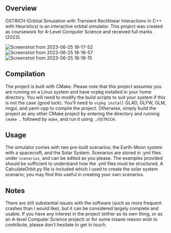 ## Overview
OSTRICH (Orbital Simulation with Transient Rectilinear Interactions In C++ with Heuristics) is an interactive orbital simulator. This project was created as coursework for A-Level Computer Science and received full marks (2023).

![Screenshot from 2023-06-25 18-17-52](https://github.com/LordIdra/OSTRICH/assets/35176119/ad8770c0-fc4f-47b9-ba75-324c27e80eb6)
![Screenshot from 2023-06-25 18-16-57](https://github.com/LordIdra/OSTRICH/assets/35176119/bcb7dbc8-2f07-443e-bc1d-337f6570b62f)
![Screenshot from 2023-06-25 18-18-15](https://github.com/LordIdra/OSTRICH/assets/35176119/6f0f55b9-aa24-4b64-ba6e-34f849f8a310)

## Compilation
The project is built with CMake. Please note that this project assumes you are running on a Linux system and have vcpkg installed in your home directory. You will need to modify the build scripts to suit your system if this is not the case (good luck). You'll need to `vcpkg install` GLAD, GLFW, GLM, imgui, and yaml-cpp to compile the project. Otherwise, simply build the project as any other CMake project by entering the directory and running `cmake .` followed by `make`, and run it using `./OSTRICH`.

## Usage
The simulator comes with two pre-built scenarios; the Earth-Moon system with a spacecraft, and the Solar System. Scenarios are stored in .yml files under `scenarios`, and can be edited as you please. The examples provided should be sufficient to understand how the .yml files must be structured. A CalculateOrbit.py file is included which I used to create the solar system scenario; you may find this useful in creating your own scenarios.

## Notes
There are still substantial issues with the software (such as more frequent crashes than I would like), but it can be considered largely complete and usable. If you have any interest in the project (either as its own thing, or as an A-level Computer Science project) or for some insane reason wish to contribute, please don't hesitate to get in touch.
